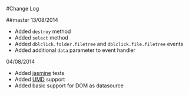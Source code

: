 #Change Log

##master
13/08/2014
- Added <code>destroy</code> method
- Added <code>select</code> method
- Added <code>dblclick.folder.filetree</code> and <code>dblclick.file.filetree</code> events 
- Added additional <code>data</code> parameter to event handler

04/08/2014
- Added [jasmine](https://github.com/pivotal/jasmine) tests
- Added [UMD](https://github.com/umdjs/umd) support
- Added basic support for DOM as datasource